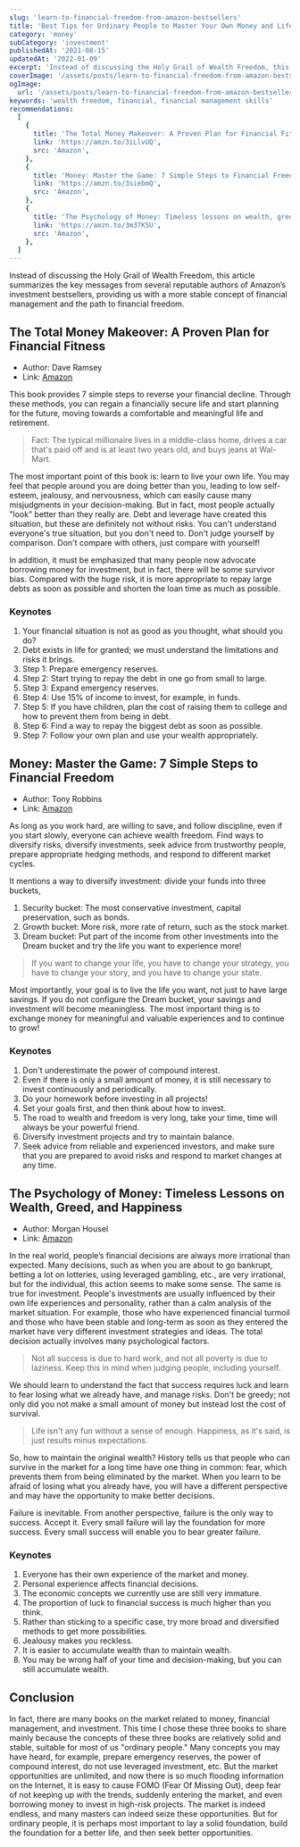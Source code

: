 ```yaml
---
slug: 'learn-to-financial-freedom-from-amazon-bestsellers'
title: 'Best Tips for Ordinary People to Master Your Own Money and Life | Learning from Amazon Investment Bestsellers'
category: 'money'
subCategory: 'investment'
publishedAt: '2021-08-15'
updatedAt: '2022-01-09'
excerpt: 'Instead of discussing the Holy Grail of Wealth Freedom, this article summarizes the key messages from several reputable authors of Amazon’s investment bestsellers, providing us with a more stable concept of financial management and the path to financial freedom.'
coverImage: '/assets/posts/learn-to-financial-freedom-from-amazon-bestsellers.jpg'
ogImage:
  url: '/assets/posts/learn-to-financial-freedom-from-amazon-bestsellers.jpg'
keywords: 'wealth freedom, financial, financial management skills'
recommendations:
  [
    {
      title: 'The Total Money Makeover: A Proven Plan for Financial Fitness',
      link: 'https://amzn.to/3iLlvUQ',
      src: 'Amazon',
    },
    {
      title: 'Money: Master the Game: 7 Simple Steps to Financial Freedom',
      link: 'https://amzn.to/3siebmQ',
      src: 'Amazon',
    },
    {
      title: 'The Psychology of Money: Timeless lessons on wealth, greed, and happiness',
      link: 'https://amzn.to/3m37K5U',
      src: 'Amazon',
    },
  ]
---
```


Instead of discussing the Holy Grail of Wealth Freedom, this article summarizes the key messages from several reputable authors of Amazon’s investment bestsellers, providing us with a more stable concept of financial management and the path to financial freedom.

## The Total Money Makeover: A Proven Plan for Financial Fitness

- Author: Dave Ramsey
- Link: [Amazon](https://amzn.to/3iLlvUQ)

This book provides 7 simple steps to reverse your financial decline. Through these methods, you can regain a financially secure life and start planning for the future, moving towards a comfortable and meaningful life and retirement.

> Fact: The typical millionaire lives in a middle-class home, drives a car that's paid off and is at least two years old, and buys jeans at Wal-Mart.

The most important point of this book is: learn to live your own life. You may feel that people around you are doing better than you, leading to low self-esteem, jealousy, and nervousness, which can easily cause many misjudgments in your decision-making. But in fact, most people actually "look" better than they really are. Debt and leverage have created this situation, but these are definitely not without risks. You can't understand everyone's true situation, but you don't need to. Don't judge yourself by comparison. Don't compare with others, just compare with yourself!

In addition, it must be emphasized that many people now advocate borrowing money for investment, but in fact, there will be some survivor bias. Compared with the huge risk, it is more appropriate to repay large debts as soon as possible and shorten the loan time as much as possible.

### Keynotes

1. Your financial situation is not as good as you thought, what should you do?
2. Debt exists in life for granted; we must understand the limitations and risks it brings.
3. Step 1: Prepare emergency reserves.
4. Step 2: Start trying to repay the debt in one go from small to large.
5. Step 3: Expand emergency reserves.
6. Step 4: Use 15% of income to invest, for example, in funds.
7. Step 5: If you have children, plan the cost of raising them to college and how to prevent them from being in debt.
8. Step 6: Find a way to repay the biggest debt as soon as possible.
9. Step 7: Follow your own plan and use your wealth appropriately.

## Money: Master the Game: 7 Simple Steps to Financial Freedom

- Author: Tony Robbins
- Link: [Amazon](https://amzn.to/3siebmQ)

As long as you work hard, are willing to save, and follow discipline, even if you start slowly, everyone can achieve wealth freedom. Find ways to diversify risks, diversify investments, seek advice from trustworthy people, prepare appropriate hedging methods, and respond to different market cycles.

It mentions a way to diversify investment: divide your funds into three buckets,

1. Security bucket: The most conservative investment, capital preservation, such as bonds.
2. Growth bucket: More risk, more rate of return, such as the stock market.
3. Dream bucket: Put part of the income from other investments into the Dream bucket and try the life you want to experience more!

> If you want to change your life, you have to change your strategy, you have to change your story, and you have to change your state.

Most importantly, your goal is to live the life you want, not just to have large savings. If you do not configure the Dream bucket, your savings and investment will become meaningless. The most important thing is to exchange money for meaningful and valuable experiences and to continue to grow!

### Keynotes

1. Don't underestimate the power of compound interest.
2. Even if there is only a small amount of money, it is still necessary to invest continuously and periodically.
3. Do your homework before investing in all projects!
4. Set your goals first, and then think about how to invest.
5. The road to wealth and freedom is very long, take your time, time will always be your powerful friend.
6. Diversify investment projects and try to maintain balance.
7. Seek advice from reliable and experienced investors, and make sure that you are prepared to avoid risks and respond to market changes at any time.

## The Psychology of Money: Timeless Lessons on Wealth, Greed, and Happiness

- Author: Morgan Housel
- Link: [Amazon](https://amzn.to/3m37K5U)

In the real world, people’s financial decisions are always more irrational than expected. Many decisions, such as when you are about to go bankrupt, betting a lot on lotteries, using leveraged gambling, etc., are very irrational, but for the individual, this action seems to make some sense. The same is true for investment. People's investments are usually influenced by their own life experiences and personality, rather than a calm analysis of the market situation. For example, those who have experienced financial turmoil and those who have been stable and long-term as soon as they entered the market have very different investment strategies and ideas. The total decision actually involves many psychological factors.

> Not all success is due to hard work, and not all poverty is due to laziness. Keep this in mind when judging people, including yourself.

We should learn to understand the fact that success requires luck and learn to fear losing what we already have, and manage risks. Don't be greedy; not only did you not make a small amount of money but instead lost the cost of survival.

> Life isn't any fun without a sense of enough. Happiness, as it's said, is just results minus expectations.

So, how to maintain the original wealth? History tells us that people who can survive in the market for a long time have one thing in common: fear, which prevents them from being eliminated by the market. When you learn to be afraid of losing what you already have, you will have a different perspective and may have the opportunity to make better decisions.

Failure is inevitable. From another perspective, failure is the only way to success. Accept it. Every small failure will lay the foundation for more success. Every small success will enable you to bear greater failure.

### Keynotes

1. Everyone has their own experience of the market and money.
2. Personal experience affects financial decisions.
3. The economic concepts we currently use are still very immature.
4. The proportion of luck to financial success is much higher than you think.
5. Rather than sticking to a specific case, try more broad and diversified methods to get more possibilities.
6. Jealousy makes you reckless.
7. It is easier to accumulate wealth than to maintain wealth.
8. You may be wrong half of your time and decision-making, but you can still accumulate wealth.

## Conclusion

In fact, there are many books on the market related to money, financial management, and investment. This time I chose these three books to share mainly because the concepts of these three books are relatively solid and stable, suitable for most of us "ordinary people." Many concepts you may have heard, for example, prepare emergency reserves, the power of compound interest, do not use leveraged investment, etc. But the market opportunities are unlimited, and now there is so much flooding information on the Internet, it is easy to cause FOMO (Fear Of Missing Out), deep fear of not keeping up with the trends, suddenly entering the market, and even borrowing money to invest in high-risk projects. The market is indeed endless, and many masters can indeed seize these opportunities. But for ordinary people, it is perhaps most important to lay a solid foundation, build the foundation for a better life, and then seek better opportunities.